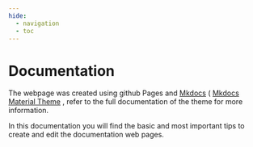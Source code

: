 ```yaml
---
hide:
  - navigation
  - toc
---
```


# Documentation

The webpage was created using github Pages and [Mkdocs](https://www.mkdocs.org/getting-started/) ( [Mkdocs Material Theme](https://squidfunk.github.io/mkdocs-material/getting-started/) , refer to the full documentation of the theme for more information. 

In this documentation you will find the basic and most important tips to create and edit the documentation web pages.

